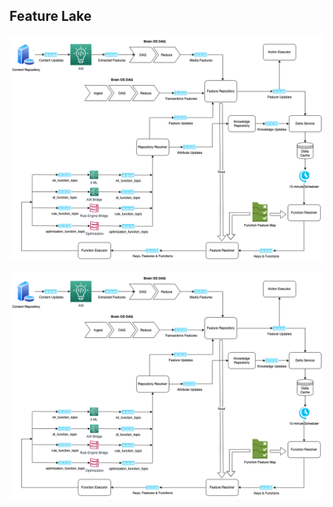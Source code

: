 ## Feature Lake
![Feature Lake](./img/feature-lake.png "Feature Lake")
<div>
<img alt="feature-lake" src="./img/feature-lake.png" usemap="#image-map">

<map name="image-map">
    <area target="_blank" alt="Function Executor" title="Function Executor" href="https://www.google.com/1" coords="377,829,252,766" shape="rect">
    <area target="_blank" alt="Feature Resolver" title="Feature Resolver" href="https://www.google.com/2" coords="721,766,849,828" shape="rect">
    <area target="_blank" alt="Function Feature Map" title="Function Feature Map" href="https://www.google.com/3" coords="955,613,898,692" shape="rect">
    <area target="_blank" alt="Function Resolver" title="Function Resolver" href="https://www.google.com/4" coords="1027,625,1152,689" shape="rect">
    <area target="_blank" alt="Repository Resolver" title="Repository Resolver" href="https://www.google.com/5" coords="469,383,591,445" shape="rect">
    <area target="_blank" alt="Functions" title="Functions" href="https://www.google.com/6" coords="373,746,249,498" shape="rect">
    <area target="_blank" alt="Input Function Topics" title="Input Function Topics" href="https://www.google.com/7" coords="146,502,236,744" shape="rect">
    <area target="_blank" alt="Output Function Topics" title="Output Function Topics" href="https://www.google.com/8" coords="387,499,518,731" shape="rect">
    <area target="_blank" alt="Key, Feature, Function Topics" title="Key, Feature, Function Topics" href="https://www.google.com/9" coords="439,779,624,823" shape="rect">
    <area target="_blank" alt="Key and Function Topics" title="Key and Function Topics" href="https://www.google.com/10" coords="893,781,1019,823" shape="rect">
    <area target="_blank" alt="Content Update Topics" title="Content Update Topics" href="https://www.google.com/11" coords="98,47,212,109" shape="rect">
    <area target="_blank" alt="Interpretation Layer" title="Interpretation Layer" href="https://www.google.com/12" coords="214,22,316,120" shape="rect">
    <area target="_blank" alt="Extracted Features" title="Extracted Features" href="https://www.google.com/13" coords="324,48,428,100" shape="rect">
    <area target="_blank" alt="Media Features with Keys" title="Media Features with Keys" href="https://www.google.com/14" coords="644,52,761,101" shape="rect">
    <area target="_blank" alt="Feature Repository" title="Feature Repository" href="https://www.google.com/15" coords="713,164,851,250" shape="rect">
    <area target="_blank" alt="Knowledge Repository" title="Knowledge Repository" href="https://www.google.com/16" coords="797,292,913,361" shape="rect">
    <area target="_blank" alt="Action Executor" title="Action Executor" href="https://www.google.com/17" coords="926,27,1067,93" shape="rect">
    <area target="_blank" alt="Transaction Features" title="Transaction Features" href="https://www.google.com/18" coords="571,199,698,243" shape="rect">
    <area target="_blank" alt="Feature Updates to Repository" title="Feature Updates to Repository" href="https://www.google.com/19" coords="579,290,685,329" shape="rect">
    <area target="_blank" alt="Feature Updates  for Delta Service" title="Feature Updates  for Delta Service" href="https://www.google.com/20" coords="938,187,1053,237" shape="rect">
    <area target="_blank" alt="Attribute Updates for Delta Service" title="Attribute Updates for Delta Service" href="https://www.google.com/21" coords="608,394,723,443" shape="rect">
    <area target="_blank" alt="Knowledge Update for Delta Service" title="Knowledge Update for Delta Service" href="https://www.google.com/22" coords="918,310,1022,357" shape="rect">
    <area target="_blank" alt="Delta Service" title="Delta Service" href="https://www.google.com/23" coords="1028,291,1158,357" shape="rect">
    <area target="_blank" alt="Delta Cache" title="Delta Cache" href="https://www.google.com/24" coords="1053,392,1132,461" shape="rect">
    <area target="_blank" alt="Scheduler" title="Scheduler" href="https://www.google.com/25" coords="1043,496,1148,566" shape="rect">
    <area target="_blank" alt="DAG Interpretation Layer" title="DAG Interpretation Layer" href="https://www.google.com/26" coords="433,33,636,110" shape="rect">
    <area target="_blank" alt="DAG Transaction Layer" title="DAG Transaction Layer" href="https://www.google.com/27" coords="266,167,557,250" shape="rect">
</map>
</div>